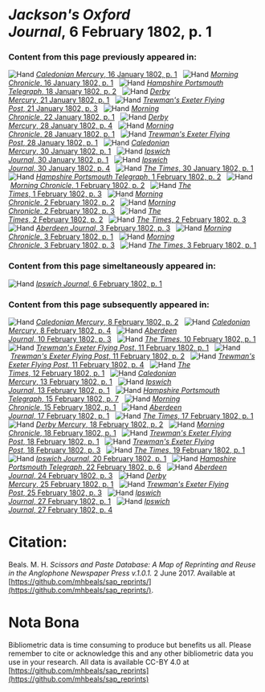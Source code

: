 # *Jackson's Oxford Journal*, 6 February 1802, p. 1  
  
### Content from this page previously appeared in:  
![Hand](http://scissorsandpaste.net/wp-content/uploads/2017/06/smallhandpointer.png) [*Caledonian Mercury*, 16 January 1802, p. 1](https://mhbeals.github.io/sap_html/Caledonian-Mercury/Caledonian-Mercury-16-January-1802-p-1)  
![Hand](http://scissorsandpaste.net/wp-content/uploads/2017/06/smallhandpointer.png) [*Morning Chronicle*, 16 January 1802, p. 1](https://mhbeals.github.io/sap_html/Morning-Chronicle/Morning-Chronicle-16-January-1802-p-1)  
![Hand](http://scissorsandpaste.net/wp-content/uploads/2017/06/smallhandpointer.png) [*Hampshire Portsmouth Telegraph*, 18 January 1802, p. 2](https://mhbeals.github.io/sap_html/Hampshire-Portsmouth-Telegraph/Hampshire-Portsmouth-Telegraph-18-January-1802-p-2)  
![Hand](http://scissorsandpaste.net/wp-content/uploads/2017/06/smallhandpointer.png) [*Derby Mercury*, 21 January 1802, p. 1](https://mhbeals.github.io/sap_html/Derby-Mercury/Derby-Mercury-21-January-1802-p-1)  
![Hand](http://scissorsandpaste.net/wp-content/uploads/2017/06/smallhandpointer.png) [*Trewman's Exeter Flying Post*, 21 January 1802, p. 3](https://mhbeals.github.io/sap_html/Trewman's-Exeter-Flying-Post/Trewman's-Exeter-Flying-Post-21-January-1802-p-3)  
![Hand](http://scissorsandpaste.net/wp-content/uploads/2017/06/smallhandpointer.png) [*Morning Chronicle*, 22 January 1802, p. 1](https://mhbeals.github.io/sap_html/Morning-Chronicle/Morning-Chronicle-22-January-1802-p-1)  
![Hand](http://scissorsandpaste.net/wp-content/uploads/2017/06/smallhandpointer.png) [*Derby Mercury*, 28 January 1802, p. 4](https://mhbeals.github.io/sap_html/Derby-Mercury/Derby-Mercury-28-January-1802-p-4)  
![Hand](http://scissorsandpaste.net/wp-content/uploads/2017/06/smallhandpointer.png) [*Morning Chronicle*, 28 January 1802, p. 1](https://mhbeals.github.io/sap_html/Morning-Chronicle/Morning-Chronicle-28-January-1802-p-1)  
![Hand](http://scissorsandpaste.net/wp-content/uploads/2017/06/smallhandpointer.png) [*Trewman's Exeter Flying Post*, 28 January 1802, p. 1](https://mhbeals.github.io/sap_html/Trewman's-Exeter-Flying-Post/Trewman's-Exeter-Flying-Post-28-January-1802-p-1)  
![Hand](http://scissorsandpaste.net/wp-content/uploads/2017/06/smallhandpointer.png) [*Caledonian Mercury*, 30 January 1802, p. 1](https://mhbeals.github.io/sap_html/Caledonian-Mercury/Caledonian-Mercury-30-January-1802-p-1)  
![Hand](http://scissorsandpaste.net/wp-content/uploads/2017/06/smallhandpointer.png) [*Ipswich Journal*, 30 January 1802, p. 1](https://mhbeals.github.io/sap_html/Ipswich-Journal/Ipswich-Journal-30-January-1802-p-1)  
![Hand](http://scissorsandpaste.net/wp-content/uploads/2017/06/smallhandpointer.png) [*Ipswich Journal*, 30 January 1802, p. 4](https://mhbeals.github.io/sap_html/Ipswich-Journal/Ipswich-Journal-30-January-1802-p-4)  
![Hand](http://scissorsandpaste.net/wp-content/uploads/2017/06/smallhandpointer.png) [*The Times*, 30 January 1802, p. 1](https://mhbeals.github.io/sap_html/The-Times/The-Times-30-January-1802-p-1)  
![Hand](http://scissorsandpaste.net/wp-content/uploads/2017/06/smallhandpointer.png) [*Hampshire Portsmouth Telegraph*, 1 February 1802, p. 2](https://mhbeals.github.io/sap_html/Hampshire-Portsmouth-Telegraph/Hampshire-Portsmouth-Telegraph-1-February-1802-p-2)  
![Hand](http://scissorsandpaste.net/wp-content/uploads/2017/06/smallhandpointer.png) [*Morning Chronicle*, 1 February 1802, p. 2](https://mhbeals.github.io/sap_html/Morning-Chronicle/Morning-Chronicle-1-February-1802-p-2)  
![Hand](http://scissorsandpaste.net/wp-content/uploads/2017/06/smallhandpointer.png) [*The Times*, 1 February 1802, p. 3](https://mhbeals.github.io/sap_html/The-Times/The-Times-1-February-1802-p-3)  
![Hand](http://scissorsandpaste.net/wp-content/uploads/2017/06/smallhandpointer.png) [*Morning Chronicle*, 2 February 1802, p. 2](https://mhbeals.github.io/sap_html/Morning-Chronicle/Morning-Chronicle-2-February-1802-p-2)  
![Hand](http://scissorsandpaste.net/wp-content/uploads/2017/06/smallhandpointer.png) [*Morning Chronicle*, 2 February 1802, p. 3](https://mhbeals.github.io/sap_html/Morning-Chronicle/Morning-Chronicle-2-February-1802-p-3)  
![Hand](http://scissorsandpaste.net/wp-content/uploads/2017/06/smallhandpointer.png) [*The Times*, 2 February 1802, p. 2](https://mhbeals.github.io/sap_html/The-Times/The-Times-2-February-1802-p-2)  
![Hand](http://scissorsandpaste.net/wp-content/uploads/2017/06/smallhandpointer.png) [*The Times*, 2 February 1802, p. 3](https://mhbeals.github.io/sap_html/The-Times/The-Times-2-February-1802-p-3)  
![Hand](http://scissorsandpaste.net/wp-content/uploads/2017/06/smallhandpointer.png) [*Aberdeen Journal*, 3 February 1802, p. 3](https://mhbeals.github.io/sap_html/Aberdeen-Journal/Aberdeen-Journal-3-February-1802-p-3)  
![Hand](http://scissorsandpaste.net/wp-content/uploads/2017/06/smallhandpointer.png) [*Morning Chronicle*, 3 February 1802, p. 1](https://mhbeals.github.io/sap_html/Morning-Chronicle/Morning-Chronicle-3-February-1802-p-1)  
![Hand](http://scissorsandpaste.net/wp-content/uploads/2017/06/smallhandpointer.png) [*Morning Chronicle*, 3 February 1802, p. 3](https://mhbeals.github.io/sap_html/Morning-Chronicle/Morning-Chronicle-3-February-1802-p-3)  
![Hand](http://scissorsandpaste.net/wp-content/uploads/2017/06/smallhandpointer.png) [*The Times*, 3 February 1802, p. 1](https://mhbeals.github.io/sap_html/The-Times/The-Times-3-February-1802-p-1)  
  
### Content from this page simeltaneously appeared in:  
![Hand](http://scissorsandpaste.net/wp-content/uploads/2017/06/smallhandpointer.png) [*Ipswich Journal*, 6 February 1802, p. 1](https://mhbeals.github.io/sap_html/Ipswich-Journal/Ipswich-Journal-6-February-1802-p-1)  
  
### Content from this page subsequently appeared in:  
![Hand](http://scissorsandpaste.net/wp-content/uploads/2017/06/smallhandpointer.png) [*Caledonian Mercury*, 8 February 1802, p. 2](https://mhbeals.github.io/sap_html/Caledonian-Mercury/Caledonian-Mercury-8-February-1802-p-2)  
![Hand](http://scissorsandpaste.net/wp-content/uploads/2017/06/smallhandpointer.png) [*Caledonian Mercury*, 8 February 1802, p. 4](https://mhbeals.github.io/sap_html/Caledonian-Mercury/Caledonian-Mercury-8-February-1802-p-4)  
![Hand](http://scissorsandpaste.net/wp-content/uploads/2017/06/smallhandpointer.png) [*Aberdeen Journal*, 10 February 1802, p. 3](https://mhbeals.github.io/sap_html/Aberdeen-Journal/Aberdeen-Journal-10-February-1802-p-3)  
![Hand](http://scissorsandpaste.net/wp-content/uploads/2017/06/smallhandpointer.png) [*The Times*, 10 February 1802, p. 1](https://mhbeals.github.io/sap_html/The-Times/The-Times-10-February-1802-p-1)  
![Hand](http://scissorsandpaste.net/wp-content/uploads/2017/06/smallhandpointer.png) [*Trewman's Exeter Flying Post*, 11 February 1802, p. 1](https://mhbeals.github.io/sap_html/Trewman's-Exeter-Flying-Post/Trewman's-Exeter-Flying-Post-11-February-1802-p-1)  
![Hand](http://scissorsandpaste.net/wp-content/uploads/2017/06/smallhandpointer.png) [*Trewman's Exeter Flying Post*, 11 February 1802, p. 2](https://mhbeals.github.io/sap_html/Trewman's-Exeter-Flying-Post/Trewman's-Exeter-Flying-Post-11-February-1802-p-2)  
![Hand](http://scissorsandpaste.net/wp-content/uploads/2017/06/smallhandpointer.png) [*Trewman's Exeter Flying Post*, 11 February 1802, p. 4](https://mhbeals.github.io/sap_html/Trewman's-Exeter-Flying-Post/Trewman's-Exeter-Flying-Post-11-February-1802-p-4)  
![Hand](http://scissorsandpaste.net/wp-content/uploads/2017/06/smallhandpointer.png) [*The Times*, 12 February 1802, p. 1](https://mhbeals.github.io/sap_html/The-Times/The-Times-12-February-1802-p-1)  
![Hand](http://scissorsandpaste.net/wp-content/uploads/2017/06/smallhandpointer.png) [*Caledonian Mercury*, 13 February 1802, p. 1](https://mhbeals.github.io/sap_html/Caledonian-Mercury/Caledonian-Mercury-13-February-1802-p-1)  
![Hand](http://scissorsandpaste.net/wp-content/uploads/2017/06/smallhandpointer.png) [*Ipswich Journal*, 13 February 1802, p. 1](https://mhbeals.github.io/sap_html/Ipswich-Journal/Ipswich-Journal-13-February-1802-p-1)  
![Hand](http://scissorsandpaste.net/wp-content/uploads/2017/06/smallhandpointer.png) [*Hampshire Portsmouth Telegraph*, 15 February 1802, p. 7](https://mhbeals.github.io/sap_html/Hampshire-Portsmouth-Telegraph/Hampshire-Portsmouth-Telegraph-15-February-1802-p-7)  
![Hand](http://scissorsandpaste.net/wp-content/uploads/2017/06/smallhandpointer.png) [*Morning Chronicle*, 15 February 1802, p. 1](https://mhbeals.github.io/sap_html/Morning-Chronicle/Morning-Chronicle-15-February-1802-p-1)  
![Hand](http://scissorsandpaste.net/wp-content/uploads/2017/06/smallhandpointer.png) [*Aberdeen Journal*, 17 February 1802, p. 1](https://mhbeals.github.io/sap_html/Aberdeen-Journal/Aberdeen-Journal-17-February-1802-p-1)  
![Hand](http://scissorsandpaste.net/wp-content/uploads/2017/06/smallhandpointer.png) [*The Times*, 17 February 1802, p. 1](https://mhbeals.github.io/sap_html/The-Times/The-Times-17-February-1802-p-1)  
![Hand](http://scissorsandpaste.net/wp-content/uploads/2017/06/smallhandpointer.png) [*Derby Mercury*, 18 February 1802, p. 2](https://mhbeals.github.io/sap_html/Derby-Mercury/Derby-Mercury-18-February-1802-p-2)  
![Hand](http://scissorsandpaste.net/wp-content/uploads/2017/06/smallhandpointer.png) [*Morning Chronicle*, 18 February 1802, p. 1](https://mhbeals.github.io/sap_html/Morning-Chronicle/Morning-Chronicle-18-February-1802-p-1)  
![Hand](http://scissorsandpaste.net/wp-content/uploads/2017/06/smallhandpointer.png) [*Trewman's Exeter Flying Post*, 18 February 1802, p. 1](https://mhbeals.github.io/sap_html/Trewman's-Exeter-Flying-Post/Trewman's-Exeter-Flying-Post-18-February-1802-p-1)  
![Hand](http://scissorsandpaste.net/wp-content/uploads/2017/06/smallhandpointer.png) [*Trewman's Exeter Flying Post*, 18 February 1802, p. 3](https://mhbeals.github.io/sap_html/Trewman's-Exeter-Flying-Post/Trewman's-Exeter-Flying-Post-18-February-1802-p-3)  
![Hand](http://scissorsandpaste.net/wp-content/uploads/2017/06/smallhandpointer.png) [*The Times*, 19 February 1802, p. 1](https://mhbeals.github.io/sap_html/The-Times/The-Times-19-February-1802-p-1)  
![Hand](http://scissorsandpaste.net/wp-content/uploads/2017/06/smallhandpointer.png) [*Ipswich Journal*, 20 February 1802, p. 1](https://mhbeals.github.io/sap_html/Ipswich-Journal/Ipswich-Journal-20-February-1802-p-1)  
![Hand](http://scissorsandpaste.net/wp-content/uploads/2017/06/smallhandpointer.png) [*Hampshire Portsmouth Telegraph*, 22 February 1802, p. 6](https://mhbeals.github.io/sap_html/Hampshire-Portsmouth-Telegraph/Hampshire-Portsmouth-Telegraph-22-February-1802-p-6)  
![Hand](http://scissorsandpaste.net/wp-content/uploads/2017/06/smallhandpointer.png) [*Aberdeen Journal*, 24 February 1802, p. 3](https://mhbeals.github.io/sap_html/Aberdeen-Journal/Aberdeen-Journal-24-February-1802-p-3)  
![Hand](http://scissorsandpaste.net/wp-content/uploads/2017/06/smallhandpointer.png) [*Derby Mercury*, 25 February 1802, p. 1](https://mhbeals.github.io/sap_html/Derby-Mercury/Derby-Mercury-25-February-1802-p-1)  
![Hand](http://scissorsandpaste.net/wp-content/uploads/2017/06/smallhandpointer.png) [*Trewman's Exeter Flying Post*, 25 February 1802, p. 3](https://mhbeals.github.io/sap_html/Trewman's-Exeter-Flying-Post/Trewman's-Exeter-Flying-Post-25-February-1802-p-3)  
![Hand](http://scissorsandpaste.net/wp-content/uploads/2017/06/smallhandpointer.png) [*Ipswich Journal*, 27 February 1802, p. 1](https://mhbeals.github.io/sap_html/Ipswich-Journal/Ipswich-Journal-27-February-1802-p-1)  
![Hand](http://scissorsandpaste.net/wp-content/uploads/2017/06/smallhandpointer.png) [*Ipswich Journal*, 27 February 1802, p. 4](https://mhbeals.github.io/sap_html/Ipswich-Journal/Ipswich-Journal-27-February-1802-p-4)  


# Citation: 

Beals. M. H. *Scissors and Paste Database: A Map of Reprinting and Reuse in the Anglophone Newspaper Press v.1.0.1.* 2 June 2017. Available at [https://github.com/mhbeals/sap_reprints/](https://github.com/mhbeals/sap_reprints/). 

# Nota Bona

Bibliometric data is time consuming to produce but benefits us all. Please remember to cite or acknowledge this and any other bibliometric data you use in your research. All data is available CC-BY 4.0 at [https://github.com/mhbeals/sap_reprints](https://github.com/mhbeals/sap_reprints)